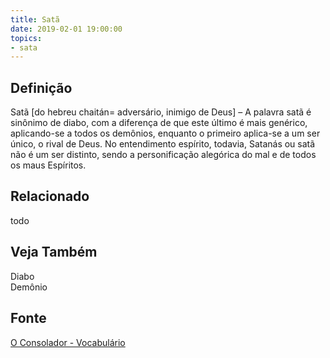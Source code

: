 ```yaml
---
title: Satã
date: 2019-02-01 19:00:00
topics:
- sata
---
```


## Definição
Satã [do hebreu chaitán= adversário, inimigo de Deus] – A palavra satã é
sinônimo de diabo, com a diferença de que este último é mais genérico,
aplicando-se a todos os demônios, enquanto o primeiro aplica-se a um ser único,
o rival de Deus. No entendimento espírito, todavia, Satanás ou satã não é um
ser distinto, sendo a personificação alegórica do mal e de todos os maus
Espíritos.

## Relacionado
todo

## Veja Também
Diabo  
Demônio  

## Fonte
[O Consolador - Vocabulário](http://www.oconsolador.com.br/linkfixo/vocabulario/principal.html)
